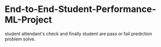 # End-to-End-Student-Performance-ML-Project
student attendant's check and finally student are pass or fail prediction problem solve.
